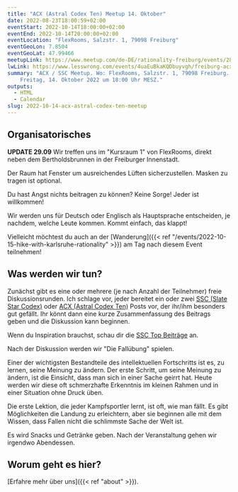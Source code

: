 ```yaml
---
title: "ACX (Astral Codex Ten) Meetup 14. Oktober"
date: 2022-08-23T18:00:59+02:00
eventStart: 2022-10-14T18:00:00+02:00
eventEnd: 2022-10-14T20:00:00+02:00
eventLocation: "FlexRooms, Salzstr. 1, 79098 Freiburg"
eventGeoLon: 7.8504
eventGeoLat: 47.99466
meetupLink: https://www.meetup.com/de-DE/rationality-freiburg/events/288007506/
lwLink: https://www.lesswrong.com/events/4uaEuBkaKQDbuyvgh/freiburg-acx-ssc-meetup
summary: "ACX / SSC Meetup. Wo: FlexRooms, Salzstr. 1, 79098 Freiburg. Wann:
    Freitag, 14. Oktober 2022 um 18:00 Uhr MESZ."
outputs:
  - HTML
  - Calendar
slug: 2022-10-14-acx-astral-codex-ten-meetup
---
```


## Organisatorisches

**UPDATE 29.09** Wir treffen uns im "Kursraum 1" von FlexRooms, direkt neben
dem Bertholdsbrunnen in der Freiburger Innenstadt.

Der Raum hat Fenster um ausreichendes Lüften sicherzustellen. Masken zu tragen
ist optional.

Du hast Angst nichts beitragen zu können? Keine Sorge! Jeder ist willkommen!

Wir werden uns für Deutsch oder Englisch als Hauptsprache entscheiden, je
nachdem, welche Leute kommen. Kommt einfach, das klappt!

Vielleicht möchtest du auch an der [Wanderung]({{< ref
"/events/2022-10-15-hike-with-karlsruhe-rationality" >}}) am Tag nach diesem
Event teilnehmen!


## Was werden wir tun?

Zunächst gibt es eine oder mehrere (je nach Anzahl der Teilnehmer) freie
Diskussionsrunden. Ich schlage vor, jeder bereitet ein oder zwei [SSC (Slate
Star Codex)](https://slatestarcodex.com/) oder [ACX (Astral Codex
Ten)](https://astralcodexten.substack.com/) Posts vor, der ihr/ihm besonders
gut gefällt. Ihr könnt dann eine kurze Zusammenfassung des Beitrags geben und
die Diskussion kann beginnen.

Wenn du Inspiration brauchst, schau dir die [SSC Top
Beiträge](https://slatestarcodex.com/top-posts/) an.

Nach der Diskussion werden wir "Die Fallübung" spielen.

Einer der wichtigsten Bestandteile des intellektuellen Fortschritts ist es, zu
lernen, seine Meinung zu ändern. Der erste Schritt, um seine Meinung zu ändern,
ist die Einsicht, dass man sich in einer Sache geirrt hat. Heute werden wir
diese oft schmerzhafte Erkenntnis im kleinen
Rahmen und in einer Situation ohne Druck üben.

Die erste Lektion, die jeder Kampfsportler lernt, ist oft, wie man fällt. Es
gibt Möglichkeiten die Landung zu erleichtern, aber sie beginnen alle mit dem
Wissen, dass Fallen nicht die schlimmste Sache der Welt ist.

Es wird Snacks und Getränke geben. Nach der Veranstaltung gehen wir irgendwo
Abendessen.


## Worum geht es hier?

[Erfahre mehr über uns]({{< ref "about" >}}).
